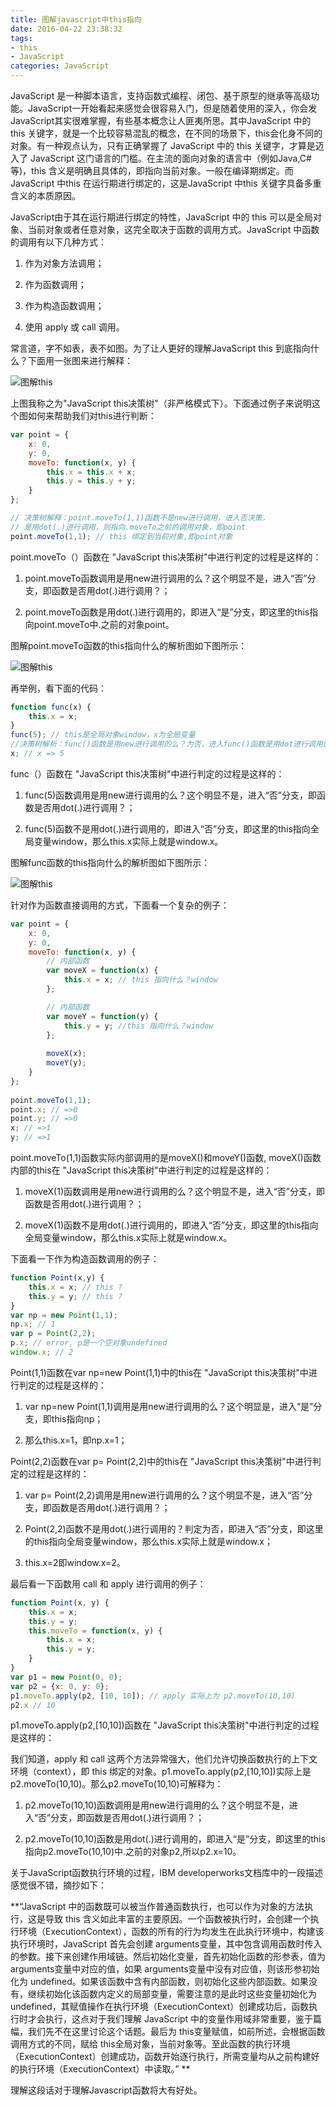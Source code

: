 ```yaml
---
title: 图解javascript中this指向
date: 2016-04-22 23:38:32
tags:
- this
- JavaScript
categories: JavaScript
---
```


JavaScript 是一种脚本语言，支持函数式编程、闭包、基于原型的继承等高级功能。JavaScript一开始看起来感觉会很容易入门，但是随着使用的深入，你会发JavaScript其实很难掌握，有些基本概念让人匪夷所思。其中JavaScript 中的 this 关键字，就是一个比较容易混乱的概念，在不同的场景下，this会化身不同的对象。有一种观点认为，只有正确掌握了 JavaScript 中的 this 关键字，才算是迈入了 JavaScript 这门语言的门槛。在主流的面向对象的语言中（例如Java,C#等)，this 含义是明确且具体的，即指向当前对象。一般在编译期绑定。而 JavaScript 中this 在运行期进行绑定的，这是JavaScript 中this 关键字具备多重含义的本质原因。

JavaScript由于其在运行期进行绑定的特性，JavaScript 中的 this 可以是全局对象、当前对象或者任意对象，这完全取决于函数的调用方式。JavaScript 中函数的调用有以下几种方式：

1. 作为对象方法调用；

2. 作为函数调用；

3. 作为构造函数调用；

4. 使用 apply 或 call 调用。

常言道，字不如表，表不如图。为了让人更好的理解JavaScript this 到底指向什么？下面用一张图来进行解释：

![图解this](http://www.laixiangran.cn/images/图解this1.jpg)

上图我称之为"JavaScript this决策树"（非严格模式下）。下面通过例子来说明这个图如何来帮助我们对this进行判断：

```javascript
var point = { 
    x: 0, 
    y: 0, 
    moveTo: function(x, y) {
        this.x = this.x + x;
        this.y = this.y + y;
    }
};

// 决策树解释：point.moveTo(1,1)函数不是new进行调用，进入否决策，
// 是用dot(.)进行调用，则指向.moveTo之前的调用对象，即point
point.moveTo(1,1); // this 绑定到当前对象,即point对象
```
point.moveTo（）函数在 "JavaScript this决策树"中进行判定的过程是这样的：

1. point.moveTo函数调用是用new进行调用的么？这个明显不是，进入“否”分支，即函数是否用dot(.)进行调用？；

2. point.moveTo函数是用dot(.)进行调用的，即进入“是”分支，即这里的this指向point.moveTo中.之前的对象point。

图解point.moveTo函数的this指向什么的解析图如下图所示：

![图解this](http://www.laixiangran.cn/images/图解this2.jpg)

再举例，看下面的代码：

```javascript
function func(x) { 
    this.x = x; 
} 
func(5); // this是全局对象window，x为全局变量
//决策树解析：func()函数是用new进行调用的么？为否，进入func()函数是用dot进行调用的么？为否，则 this指向全局对象window
x; // x => 5
```
func（）函数在 "JavaScript this决策树"中进行判定的过程是这样的：

1. func(5)函数调用是用new进行调用的么？这个明显不是，进入“否”分支，即函数是否用dot(.)进行调用？；

2. func(5)函数不是用dot(.)进行调用的，即进入“否”分支，即这里的this指向全局变量window，那么this.x实际上就是window.x。

图解func函数的this指向什么的解析图如下图所示：

![图解this](http://www.laixiangran.cn/images/图解this3.jpg)

针对作为函数直接调用的方式，下面看一个复杂的例子：

```javascript
var point = { 
    x: 0, 
    y: 0, 
    moveTo: function(x, y) { 
        // 内部函数
        var moveX = function(x) { 
            this.x = x; // this 指向什么？window
        };

        // 内部函数
        var moveY = function(y) { 
            this.y = y; //this 指向什么？window
        };
         
        moveX(x); 
        moveY(y); 
    } 
};
 
point.moveTo(1,1); 
point.x; // =>0 
point.y; // =>0 
x; // =>1 
y; // =>1
```

point.moveTo(1,1)函数实际内部调用的是moveX()和moveY()函数, moveX()函数内部的this在 "JavaScript this决策树"中进行判定的过程是这样的：

1. moveX(1)函数调用是用new进行调用的么？这个明显不是，进入“否”分支，即函数是否用dot(.)进行调用？；

2. moveX(1)函数不是用dot(.)进行调用的，即进入“否”分支，即这里的this指向全局变量window，那么this.x实际上就是window.x。

下面看一下作为构造函数调用的例子：

```javascript
function Point(x,y) { 
    this.x = x; // this ?
    this.y = y; // this ?
}
var np = new Point(1,1);
np.x; // 1
var p = Point(2,2);
p.x; // error, p是一个空对象undefined
window.x; // 2
```

Point(1,1)函数在var np=new Point(1,1)中的this在 "JavaScript this决策树"中进行判定的过程是这样的：

1. var np=new Point(1,1)调用是用new进行调用的么？这个明显是，进入“是”分支，即this指向np；

2. 那么this.x=1，即np.x=1；

Point(2,2)函数在var p= Point(2,2)中的this在 "JavaScript this决策树"中进行判定的过程是这样的：

1. var p= Point(2,2)调用是用new进行调用的么？这个明显不是，进入“否”分支，即函数是否用dot(.)进行调用？；

2. Point(2,2)函数不是用dot(.)进行调用的？判定为否，即进入“否”分支，即这里的this指向全局变量window，那么this.x实际上就是window.x；

3. this.x=2即window.x=2。

最后看一下函数用 call 和 apply 进行调用的例子：

```javascript
function Point(x, y) { 
    this.x = x; 
    this.y = y; 
    this.moveTo = function(x, y) { 
        this.x = x; 
        this.y = y; 
    } 
} 
var p1 = new Point(0, 0);
var p2 = {x: 0, y: 0};
p1.moveTo.apply(p2, [10, 10]); // apply 实际上为 p2.moveTo(10,10)
p2.x // 10
```
p1.moveTo.apply(p2,[10,10])函数在 "JavaScript this决策树"中进行判定的过程是这样的：

我们知道，apply 和 call 这两个方法异常强大，他们允许切换函数执行的上下文环境（context），即 this 绑定的对象。p1.moveTo.apply(p2,[10,10])实际上是p2.moveTo(10,10)。那么p2.moveTo(10,10)可解释为：

1. p2.moveTo(10,10)函数调用是用new进行调用的么？这个明显不是，进入“否”分支，即函数是否用dot(.)进行调用？；

2. p2.moveTo(10,10)函数是用dot(.)进行调用的，即进入“是”分支，即这里的this指向p2.moveTo(10,10)中.之前的对象p2,所以p2.x=10。

关于JavaScript函数执行环境的过程，IBM developerworks文档库中的一段描述感觉很不错，摘抄如下：

**“JavaScript 中的函数既可以被当作普通函数执行，也可以作为对象的方法执行，这是导致 this 含义如此丰富的主要原因。一个函数被执行时，会创建一个执行环境（ExecutionContext），函数的所有的行为均发生在此执行环境中，构建该执行环境时，JavaScript 首先会创建 arguments变量，其中包含调用函数时传入的参数。接下来创建作用域链。然后初始化变量，首先初始化函数的形参表，值为 arguments变量中对应的值，如果 arguments变量中没有对应值，则该形参初始化为 undefined。如果该函数中含有内部函数，则初始化这些内部函数。如果没有，继续初始化该函数内定义的局部变量，需要注意的是此时这些变量初始化为 undefined，其赋值操作在执行环境（ExecutionContext）创建成功后，函数执行时才会执行，这点对于我们理解 JavaScript 中的变量作用域非常重要，鉴于篇幅，我们先不在这里讨论这个话题。最后为 this变量赋值，如前所述，会根据函数调用方式的不同，赋给 this全局对象，当前对象等。至此函数的执行环境（ExecutionContext）创建成功，函数开始逐行执行，所需变量均从之前构建好的执行环境（ExecutionContext）中读取。” **

理解这段话对于理解Javascript函数将大有好处。